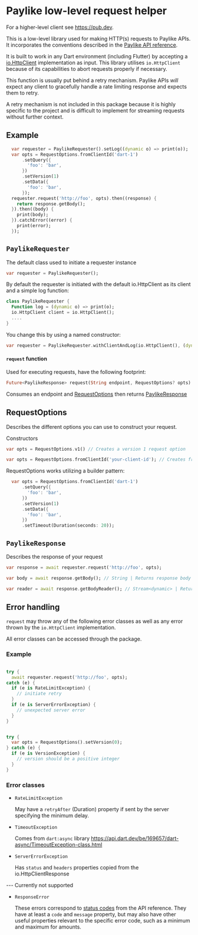 # Paylike low-level request helper

For a higher-level client see https://pub.dev.

This is a low-level library used for making HTTP(s) requests to Paylike APIs. It
incorporates the conventions described in the
[Paylike API reference](https://github.com/paylike/api-reference).

It is built to work in any Dart environment (including Flutter) by
accepting a [io.HttpClient](https://api.dart.dev/stable/2.13.4/dart-io/HttpClient-class.html)
implementation as input. This library utilises `io.HttpClient` because of its capabilities to abort
requests properly if necessary.

This function is usually put behind a retry mechanism. Paylike APIs _will_
expect any client to gracefully handle a rate limiting response and expects them
to retry.

A retry mechanism is not included in this package because it is highly specific
to the project and is difficult to implement for streaming requests without
further context.

## Example

```dart
  var requester = PaylikeRequester().setLog((dynamic o) => print(o));
  var opts = RequestOptions.fromClientId('dart-1')
      .setQuery({
        'foo': 'bar',
      })
      .setVersion(1)
      .setData({
        'foo': 'bar',
      });
  requester.request('http://foo', opts).then((response) {
    return response.getBody();
  }).then((body) {
    print(body);
  }).catchError((error) {
    print(error);
  });
```

## `PaylikeRequester`

The default class used to initiate a requester instance

```dart
var requester = PaylikeRequester();
```

By default the requester is initiated with the default io.HttpClient as its client and a simple log function:
```dart
class PaylikeRequester {
  Function log = (dynamic o) => print(o);
  io.HttpClient client = io.HttpClient();
  ....
}
```

You change this by using a named constructor:
```dart
var requester = PaylikeRequester.withClientAndLog(io.HttpClient(), (dynamic o) => print(o));
```

#### `request` function

Used for executing requests, have the following footprint:
```dart
Future<PaylikeResponse> request(String endpoint, RequestOptions? opts)
```

Consumes an endpoint and [RequestOptions](#requestoptions) then returns [PaylikeResponse](#paylikeresponse)

## RequestOptions

Describes the different options you can use to construct your request.

Constructors
```dart
var opts = RequestOptions.v1() // Creates a version 1 request option

var opts = RequestOptions.fromClientId('your-client-id'); // Creates from your client id
```

RequestOptions works utilizing a builder pattern:

```dart
  var opts = RequestOptions.fromClientId('dart-1')
      .setQuery({
        'foo': 'bar',
      })
      .setVersion(1)
      .setData({
        'foo': 'bar',
      })
      .setTimeout(Duration(seconds: 20));
```

## `PaylikeResponse`

Describes the response of your request

```dart
var response = await requester.request('http://foo', opts);

var body = await response.getBody(); // String | Returns response body in plain simple string

var reader = await response.getBodyReader(); // Stream<dynamic> | Returns an object stream with the decoded json body
```


## Error handling

`request` may throw any of the following error classes as well as any error
thrown by the `io.HttpClient` implementation.

All error classes can be accessed through the package.

### Example

```dart

try {
  await requester.request('http://foo', opts);
catch (e) {
  if (e is RateLimitException) {
    // initiate retry
  }
  if (e is ServerErrorException) {
    // unexpected server error
  }
}


try {
  var opts = RequestOptions().setVersion(0);
} catch (e) {
  if (e is VersionException) {
    // version should be a positive integer
  }
}
```

### Error classes

- `RateLimitException`

  May have a `retryAfter` (Duration) property if sent by the server
  specifying the minimum delay.

- `TimeoutException`

  Comes from `dart:async` library https://api.dart.dev/be/169657/dart-async/TimeoutException-class.html

- `ServerErrorException`

  Has `status` and `headers` properties copied from the io.HttpClientResponse



--- Currently not supported
- `ResponseError`

  These errors correspond to
  [status codes](https://github.com/paylike/api-reference/blob/master/status-codes.md)
  from the API reference. They have at least a `code` and `message` property,
  but may also have other useful properties relevant to the specific error code,
  such as a minimum and maximum for amounts.
